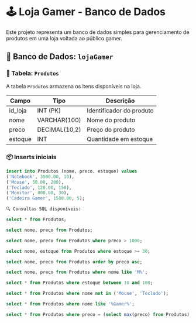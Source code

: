 # 🕹️ Loja Gamer - Banco de Dados

Este projeto representa um banco de dados simples para gerenciamento de produtos em uma loja voltada ao público gamer.

## 📁 Banco de Dados: `lojaGamer`

### 🧾 Tabela: `Produtos`

A tabela `Produtos` armazena os itens disponíveis na loja.

| Campo       | Tipo             | Descrição                    |
|-------------|------------------|------------------------------|
| id_loja     | INT (PK)         | Identificador do produto     |
| nome        | VARCHAR(100)     | Nome do produto              |
| preco       | DECIMAL(10,2)    | Preço do produto             |
| estoque     | INT              | Quantidade em estoque        |

### 📦 Inserts iniciais

```sql
insert into Produtos (nome, preco, estoque) values
('Notebook', 3500.00, 10),
('Mouse', 50.00, 200),
('Teclado', 120.00, 150),
('Monitor', 800.00, 30),
('Cadeira Gamer', 1500.00, 5);

🔍 Consultas SQL disponíveis:

select * from Produtos;

select nome, preco from Produtos;

select nome, preco from Produtos where preco > 1000;

select nome, estoque from Produtos where estoque >= 30;

select nome, preco from Produtos order by preco asc;

select nome, preco from Produtos where nome like 'M%';

select * from Produtos where estoque between 10 and 100;

select * from Produtos where nome not in ('Mouse', 'Teclado');

select * from Produtos where nome like '%Gamer%';

select * from Produtos where preco = (select max(preco) from Produtos);
